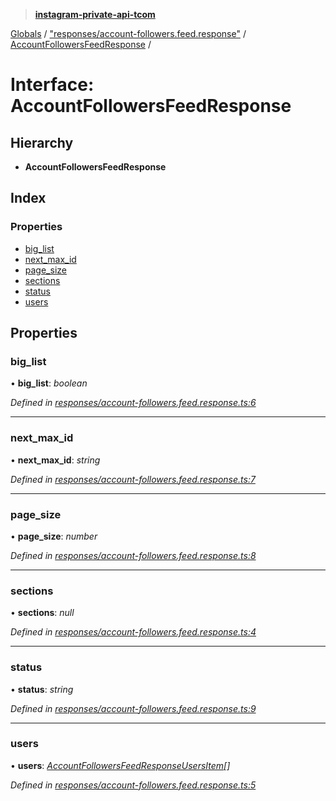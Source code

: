 > **[instagram-private-api-tcom](../README.md)**

[Globals](../README.md) / ["responses/account-followers.feed.response"](../modules/_responses_account_followers_feed_response_.md) / [AccountFollowersFeedResponse](_responses_account_followers_feed_response_.accountfollowersfeedresponse.md) /

# Interface: AccountFollowersFeedResponse

## Hierarchy

* **AccountFollowersFeedResponse**

## Index

### Properties

* [big_list](_responses_account_followers_feed_response_.accountfollowersfeedresponse.md#big_list)
* [next_max_id](_responses_account_followers_feed_response_.accountfollowersfeedresponse.md#next_max_id)
* [page_size](_responses_account_followers_feed_response_.accountfollowersfeedresponse.md#page_size)
* [sections](_responses_account_followers_feed_response_.accountfollowersfeedresponse.md#sections)
* [status](_responses_account_followers_feed_response_.accountfollowersfeedresponse.md#status)
* [users](_responses_account_followers_feed_response_.accountfollowersfeedresponse.md#users)

## Properties

###  big_list

• **big_list**: *boolean*

*Defined in [responses/account-followers.feed.response.ts:6](https://github.com/cuonglnhust/instagram-private-api-tcom/blob/3e16058/src/responses/account-followers.feed.response.ts#L6)*

___

###  next_max_id

• **next_max_id**: *string*

*Defined in [responses/account-followers.feed.response.ts:7](https://github.com/cuonglnhust/instagram-private-api-tcom/blob/3e16058/src/responses/account-followers.feed.response.ts#L7)*

___

###  page_size

• **page_size**: *number*

*Defined in [responses/account-followers.feed.response.ts:8](https://github.com/cuonglnhust/instagram-private-api-tcom/blob/3e16058/src/responses/account-followers.feed.response.ts#L8)*

___

###  sections

• **sections**: *null*

*Defined in [responses/account-followers.feed.response.ts:4](https://github.com/cuonglnhust/instagram-private-api-tcom/blob/3e16058/src/responses/account-followers.feed.response.ts#L4)*

___

###  status

• **status**: *string*

*Defined in [responses/account-followers.feed.response.ts:9](https://github.com/cuonglnhust/instagram-private-api-tcom/blob/3e16058/src/responses/account-followers.feed.response.ts#L9)*

___

###  users

• **users**: *[AccountFollowersFeedResponseUsersItem](../classes/_responses_account_followers_feed_response_.accountfollowersfeedresponseusersitem.md)[]*

*Defined in [responses/account-followers.feed.response.ts:5](https://github.com/cuonglnhust/instagram-private-api-tcom/blob/3e16058/src/responses/account-followers.feed.response.ts#L5)*